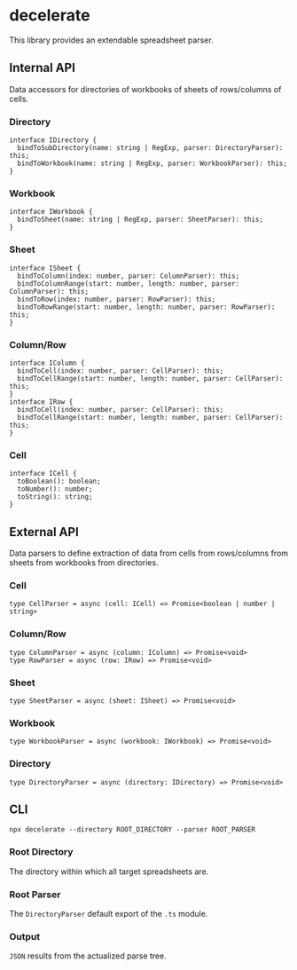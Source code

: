 # decelerate
This library provides an extendable spreadsheet parser.
## Internal API
Data accessors for directories of workbooks of sheets of rows/columns of cells.
### Directory
```
interface IDirectory {
  bindToSubDirectory(name: string | RegExp, parser: DirectoryParser): this;
  bindToWorkbook(name: string | RegExp, parser: WorkbookParser): this;
}
```
### Workbook
```
interface IWorkbook {
  bindToSheet(name: string | RegExp, parser: SheetParser): this;
}
```
### Sheet
```
interface ISheet {
  bindToColumn(index: number, parser: ColumnParser): this;
  bindToColumnRange(start: number, length: number, parser: ColumnParser): this;
  bindToRow(index: number, parser: RowParser): this;
  bindToRowRange(start: number, length: number, parser: RowParser): this;
}
```
### Column/Row
```
interface IColumn {
  bindToCell(index: number, parser: CellParser): this;
  bindToCellRange(start: number, length: number, parser: CellParser): this;
}
interface IRow {
  bindToCell(index: number, parser: CellParser): this;
  bindToCellRange(start: number, length: number, parser: CellParser): this;
}
```
### Cell
```
interface ICell {
  toBoolean(): boolean;
  toNumber(): number;
  toString(): string;
}
```
## External API
Data parsers to define extraction of data from cells from rows/columns from sheets from workbooks from directories.
### Cell
```
type CellParser = async (cell: ICell) => Promise<boolean | number | string>
```
### Column/Row
```
type ColumnParser = async (column: IColumn) => Promise<void>
type RowParser = async (row: IRow) => Promise<void>
```
### Sheet
```
type SheetParser = async (sheet: ISheet) => Promise<void>
```
### Workbook
```
type WorkbookParser = async (workbook: IWorkbook) => Promise<void>
```
### Directory
```
type DirectoryParser = async (directory: IDirectory) => Promise<void>
```
## CLI
```
npx decelerate --directory ROOT_DIRECTORY --parser ROOT_PARSER
```
### Root Directory
The directory within which all target spreadsheets are.
### Root Parser
The `DirectoryParser` default export of the `.ts` module.
### Output
`JSON` results from the actualized parse tree.
